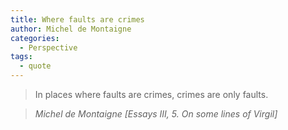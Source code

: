 ```yaml
---
title: Where faults are crimes
author: Michel de Montaigne
categories:
  - Perspective
tags:
  - quote
---
```


> In places where faults are crimes, crimes are only faults.

> <cite>Michel de Montaigne [Essays III, 5. On some lines of Virgil]</cite>
